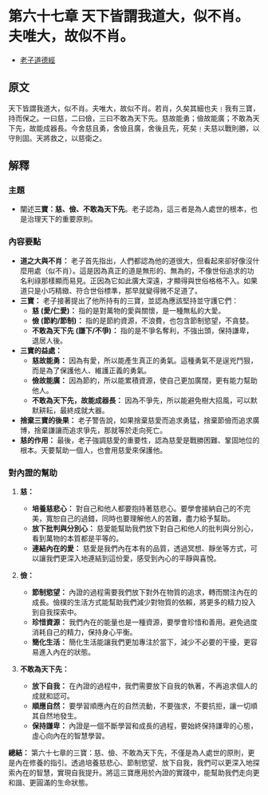 # 第六十七章 天下皆謂我道大，似不肖。夫唯大，故似不肖。
- [老子道德經](https://www.daodejing.org/)


## 原文
天下皆謂我道大，似不肖。夫唯大，故似不肖。若肖，久矣其細也夫﹗我有三寶，持而保之。一曰慈，二曰儉，三曰不敢為天下先。慈故能勇；儉故能廣；不敢為天下先，故能成器長。今舍慈且勇，舍儉且廣，舍後且先，死矣﹗夫慈以戰則勝，以守則固。天將救之，以慈衛之。


## 解釋
### 主題
- 闡述**三寶：慈、儉、不敢為天下先**。老子認為，這三者是為人處世的根本，也是治理天下的重要原則。


### 內容要點
*   **道之大與不肖：** 老子首先指出，人們都認為他的道很大，但看起來卻好像沒什麼用處（似不肖）。這是因為真正的道是無形的、無為的，不像世俗追求的功名利祿那樣顯而易見。正因為它如此廣大深遠，才顯得與世俗格格不入。如果道只是小巧精緻、符合世俗標準，那早就變得微不足道了。
*   **三寶：** 老子接著提出了他所持有的三寶，並認為應該堅持並守護它們：
    *   **慈 (愛/仁愛)：** 指的是對萬物的愛與關懷，是一種無私的大愛。
    *   **儉 (節約/節制)：** 指的是節約資源，不浪費，也包含節制慾望，不貪婪。
    *   **不敢為天下先 (謙下/不爭)：** 指的是不爭名奪利，不強出頭，保持謙卑，退居人後。
*   **三寶的益處：**
    *   **慈故能勇：** 因為有愛，所以能產生真正的勇氣。這種勇氣不是逞兇鬥狠，而是為了保護他人、維護正義的勇氣。
    *   **儉故能廣：** 因為節約，所以能累積資源，使自己更加廣闊，更有能力幫助他人。
    *   **不敢為天下先，故能成器長：** 因為不爭先，所以能避免樹大招風，可以默默耕耘，最終成就大器。
*   **捨棄三寶的後果：** 老子警告說，如果捨棄慈愛而追求勇猛，捨棄節儉而追求廣博，捨棄謙讓而追求爭先，那就等於走向死亡。
*   **慈的作用：** 最後，老子強調慈愛的重要性，認為慈愛是戰勝困難、鞏固地位的根本。天要幫助一個人，也會用慈愛來保護他。

### 對內證的幫助
1.  **慈：**
    *   **培養慈悲心：** 對自己和他人都要抱持著慈悲心。要學會接納自己的不完美，寬恕自己的過錯，同時也要理解他人的苦難，盡力給予幫助。
    *   **放下批判與分別心：** 慈愛能幫助我們放下對自己和他人的批判與分別心，看到萬物的本質都是平等的。
    *   **連結內在的愛：** 慈愛是我們內在本有的品質，透過冥想、靜坐等方式，可以讓我們更深入地連結到這份愛，感受到內心的平靜與喜悅。

2.  **儉：**
    *   **節制慾望：** 內證的過程需要我們放下對外在物質的追求，轉而關注內在的成長。儉樸的生活方式能幫助我們減少對物質的依賴，將更多的精力投入到自我探索中。
    *   **珍惜資源：** 我們內在的能量也是一種資源，要學會珍惜和善用。避免過度消耗自己的精力，保持身心平衡。
    *   **簡化生活：** 簡化生活能讓我們更加專注於當下，減少不必要的干擾，更容易進入內在的狀態。

3.  **不敢為天下先：**
    *   **放下自我：** 在內證的過程中，我們需要放下自我的執著，不再追求個人的成就和認可。
    *   **順應自然：** 要學習順應內在的自然流動，不要強求，不要抗拒，讓一切順其自然地發生。
    *   **保持謙卑：** 內證是一個不斷學習和成長的過程，要始終保持謙卑的心態，虛心向內在的智慧學習。

**總結：**
第六十七章的三寶：慈、儉、不敢為天下先，不僅是為人處世的原則，更是內在修養的指引。透過培養慈悲心、節制慾望、放下自我，我們可以更深入地探索內在的智慧，實現自我提升。將這三寶應用於內證的實踐中，能幫助我們走向更和諧、更圓滿的生命狀態。